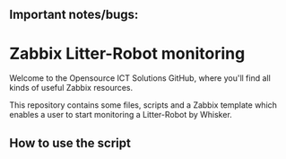 ## Important notes/bugs: 

# Zabbix Litter-Robot monitoring

Welcome to the Opensource ICT Solutions GitHub, where you'll find all kinds of useful Zabbix resources. 

This repository contains some files, scripts and a Zabbix template which enables a user to start monitoring a Litter-Robot by Whisker.

## How to use the script
